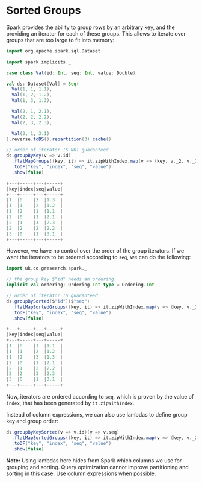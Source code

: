 # Sorted Groups

Spark provides the ability to group rows by an arbitrary key,
and the providing an iterator for each of these groups.
This allows to iterate over groups that are too large to fit into memory:

```scala
import org.apache.spark.sql.Dataset

import spark.implicits._

case class Val(id: Int, seq: Int, value: Double)

val ds: Dataset[Val] = Seq(
  Val(1, 1, 1.1),
  Val(1, 2, 1.2),
  Val(1, 3, 1.3),

  Val(2, 1, 2.1),
  Val(2, 2, 2.2),
  Val(2, 3, 2.3),

  Val(3, 1, 3.1)
).reverse.toDS().repartition(3).cache()

// order of iterator IS NOT guaranteed
ds.groupByKey(v => v.id)
  .flatMapGroups((key, it) => it.zipWithIndex.map(v => (key, v._2, v._1.seq, v._1.value)))
  .toDF("key", "index", "seq", "value")
  .show(false)

+---+-----+---+-----+
|key|index|seq|value|
+---+-----+---+-----+
|1  |0    |3  |1.3  |
|1  |1    |2  |1.2  |
|1  |2    |1  |1.1  |
|2  |0    |1  |2.1  |
|2  |1    |3  |2.3  |
|2  |2    |2  |2.2  |
|3  |0    |1  |3.1  |
+---+-----+---+-----+
```

However, we have no control over the order of the group iterators.
If we want the iterators to be ordered according to `seq`, we can do the following:

```scala
import uk.co.gresearch.spark._

// the group key $"id" needs an ordering
implicit val ordering: Ordering.Int.type = Ordering.Int

// order of iterator IS guaranteed
ds.groupBySorted($"id")($"seq")
  .flatMapSortedGroups((key, it) => it.zipWithIndex.map(v => (key, v._2, v._1.seq, v._1.value)))
  .toDF("key", "index", "seq", "value")
  .show(false)

+---+-----+---+-----+
|key|index|seq|value|
+---+-----+---+-----+
|1  |0    |1  |1.1  |
|1  |1    |2  |1.2  |
|1  |2    |3  |1.3  |
|2  |0    |1  |2.1  |
|2  |1    |2  |2.2  |
|2  |2    |3  |2.3  |
|3  |0    |1  |3.1  |
+---+-----+---+-----+
```

Now, iterators are ordered according to `seq`, which is proven by the value of `index`,
that has been generated by `it.zipWithIndex`.

Instead of column expressions, we can also use lambdas to define group key and group order:
```scala
ds.groupByKeySorted(v => v.id)(v => v.seq)
  .flatMapSortedGroups((key, it) => it.zipWithIndex.map(v => (key, v._2, v._1.seq, v._1.value)))
  .toDF("key", "index", "seq", "value")
  .show(false)
```

**Note:** Using lambdas here hides from Spark which columns we use for grouping and sorting.
Query optimization cannot improve partitioning and sorting in this case. Use column expressions when possible.
